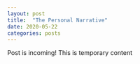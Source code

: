 ```yaml
---
layout: post
title:  "The Personal Narrative"
date: 2020-05-22
categories: posts
---
```

Post is incoming! This is temporary content
